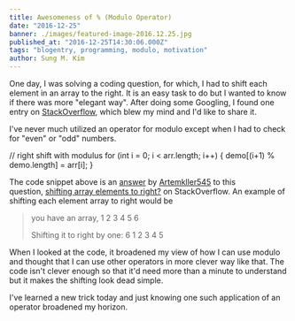 ```yaml
---
title: Awesomeness of % (Modulo Operator)
date: "2016-12-25"
banner: ./images/featured-image-2016.12.25.jpg
published_at: "2016-12-25T14:30:06.000Z"
tags: "blogentry, programming, modulo, motivation"
author: Sung M. Kim
---
```


One day, I was solving a coding question, for which, I had to shift each element in an array to the right. It is an easy task to do but I wanted to know if there was more "elegant way". After doing some Googling, I found one entry on [StackOverflow](http://www.stackoverflow.com), which blew my mind and I'd like to share it.

I've never much utilized an operator for modulo except when I had to check for "even" or "odd" numbers.

// right shift with modulus
for (int i = 0; i < arr.length; i++) {
demo\[(i+1) % demo.length\] = arr\[i\];
}

The code snippet above is an [answer](https://stackoverflow.com/a/21385230/4035) by [Artemkller545](https://stackoverflow.com/users/3123545/artemkller545) to this question, [shifting array elements to right?](https://stackoverflow.com/questions/21385066/shifting-array-elements-to-right/21385230#21385230) on StackOverflow. An example of shifting each element array to right would be

> you have an array, 1 2 3 4 5 6
>
> Shifting it to right by one: 6 1 2 3 4 5

When I looked at the code, it broadened my view of how I can use modulo and thought that I can use other operators in more clever way like that. The code isn't clever enough so that it'd need more than a minute to understand but it makes the shifting look dead simple.

I've learned a new trick today and just knowing one such application of an operator broadened my horizon.
